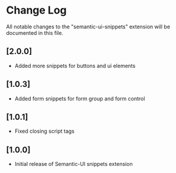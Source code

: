 # Change Log
All notable changes to the "semantic-ui-snippets" extension will be documented in this file.

## [2.0.0]
- Added more snippets for buttons and ui elements

## [1.0.3]
- Added form snippets for form group and form control

## [1.0.1]
- Fixed closing script tags

## [1.0.0]
- Initial release of Semantic-UI snippets extension